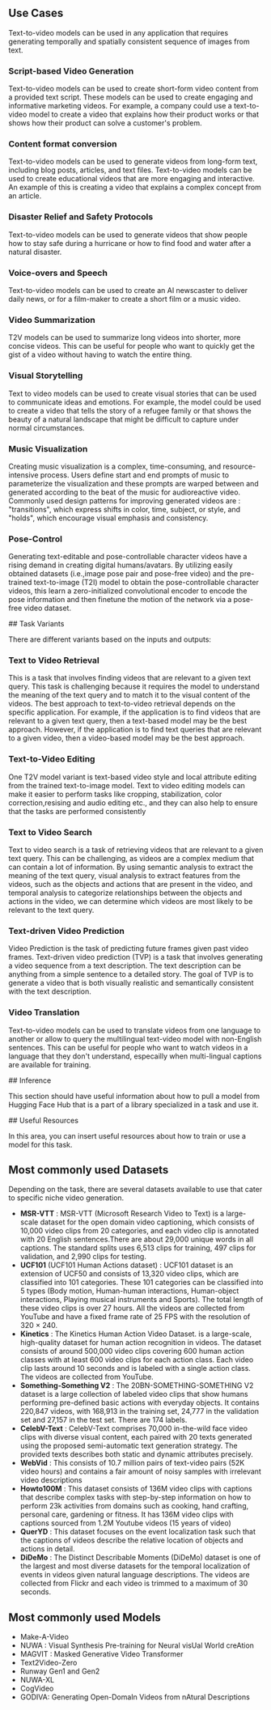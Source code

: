## Use Cases

Text-to-video models can be used in any application that requires generating temporally and spatially consistent sequence of images from text.  



### Script-based Video Generation


Text-to-video models can be used to create short-form video content from a provided text script. These models can be used to create engaging and informative marketing videos. For example, a company could use a text-to-video model to create a video that explains how their product works or that shows how their product can solve a customer's problem.



### Content format conversion

Text-to-video models can be used to generate videos from long-form text, including blog posts, articles, and text files. Text-to-video models can be used to create educational videos that are more engaging and interactive. An example of this is creating a video that explains a complex concept from an article.


### Disaster Relief and Safety Protocols


Text-to-video models can be used to generate videos that show people how to stay safe during a hurricane or how to find food and water after a natural disaster.





### Voice-overs and Speech


Text-to-video models can be used to create an AI newscaster to deliver daily news, or for a film-maker to create a short film or a music video.



### Video Summarization


T2V models can be used to summarize long videos into shorter, more concise videos. This can be useful for people who want to quickly get the gist of a video without having to watch the entire thing.


### Visual Storytelling


Text to video models can be used to create visual stories that can be used to communicate ideas and emotions. For example, the model could be used to create a video that tells the story of a refugee family or that shows the beauty of a natural landscape that might be difficult to capture under normal circumstances.


### Music Visualization

Creating music visualization is a complex, time-consuming, and resource-intensive process. Users define start and end prompts of music to parameterize the visualization and these prompts are warped between and generated according to the beat of the music for audioreactive video. Commonly used design patterns for improving generated videos are : "transitions", which express shifts in color, time, subject, or style, and "holds", which encourage visual emphasis and consistency. 


### Pose-Control

Generating text-editable and pose-controllable character videos have a rising demand in creating digital humans/avatars. By utilizing easily obtained datasets (i.e.,image pose pair and pose-free video) and the pre-trained text-to-image (T2I) model to obtain the pose-controllable character videos, this learn a zero-initialized convolutional encoder to encode the pose information and then finetune the motion of the network via a pose-free video dataset.



## Task Variants

There are different variants based on the inputs and outputs:

### Text to Video Retrieval

This is a task that involves finding videos that are relevant to a given text query. This task is challenging because it requires the model to understand the meaning of the text query and to match it to the visual content of the videos. The best approach to text-to-video retrieval depends on the specific application. For example, if the application is to find videos that are relevant to a given text query, then a text-based model may be the best approach. However, if the application is to find text queries that are relevant to a given video, then a video-based model may be the best approach.


### Text-to-Video Editing

One T2V model variant is text-based video style and local attribute editing from the trained text-to-image model. Text to video editing models can make it easier to perform tasks like cropping, stabilization, color correction,resising and audio editing etc.,  and they can also help to ensure that the tasks are performed consistently


### Text to Video Search

Text to video search is a task of retrieving videos that are relevant to a given text query. This can be challenging, as videos are a complex medium that can contain a lot of information. By using semantic analysis to extract the meaning of the text query, visual analysis to extract features from the videos, such as the objects and actions that are present in the video, and temporal analysis to categorize  relationships between the objects and actions in the video, we can determine which videos are most likely to be relevant to the text query.

### Text-driven Video Prediction

Video Prediction is the task of predicting future frames given past video frames. Text-driven video prediction (TVP) is a task that involves generating a video sequence from a text description. The text description can be anything from a simple sentence to a detailed story. The goal of TVP is to generate a video that is both visually realistic and semantically consistent with the text description.


### Video Translation


Text-to-video models can be used to translate videos from one language to another or allow to query the multilingual text-video model with non-English sentences. This can be useful for people who want to watch videos in a language that they don't understand, especailly when multi-lingual captions are available for training.


## Inference

This section should have useful information about how to pull a model from Hugging Face Hub that is a part of a library specialized in a task and use it.


## Useful Resources

In this area, you can insert useful resources about how to train or use a model for this task.


## Most commonly used Datasets 

Depending on the task, there are several datasets available to use that cater to specific niche video generation.

* **MSR-VTT** : MSR-VTT (Microsoft Research Video to Text) is a large-scale dataset for the open domain video captioning, which consists of 10,000 video clips from 20 categories, and each video clip is annotated with 20 English sentences.There are about 29,000 unique words in all captions. The standard splits uses 6,513 clips for training, 497 clips for validation, and 2,990 clips for testing.
* **UCF101** (UCF101 Human Actions dataset) : UCF101 dataset is an extension of UCF50 and consists of 13,320 video clips, which are classified into 101 categories. These 101 categories can be classified into 5 types (Body motion, Human-human interactions, Human-object interactions, Playing musical instruments and Sports). The total length of these video clips is over 27 hours. All the videos are collected from YouTube and have a fixed frame rate of 25 FPS with the resolution of 320 × 240.
* **Kinetics** : The Kinetics Human Action Video Dataset. is a large-scale, high-quality dataset for human action recognition in videos. The dataset consists of around 500,000 video clips covering 600 human action classes with at least 600 video clips for each action class. Each video clip lasts around 10 seconds and is labeled with a single action class. The videos are collected from YouTube.
* **Something-Something V2** : The 20BN-SOMETHING-SOMETHING V2 dataset is a large collection of labeled video clips that show humans performing pre-defined basic actions with everyday objects.  It contains 220,847 videos, with 168,913 in the training set, 24,777 in the validation set and 27,157 in the test set. There are 174 labels.
* **CelebV-Text** : CelebV-Text comprises 70,000 in-the-wild face video clips with diverse visual content, each paired with 20 texts generated using the proposed semi-automatic text generation strategy. The provided texts describes both static and dynamic attributes precisely.
* **WebVid** : This consists of 10.7 million pairs of text-video pairs (52K video hours) and contains a fair amount of noisy samples with irrelevant video descriptions
* **Howto100M** : This dataset consists of 136M video clips with captions that describe complex tasks with step-by-step information on how to perform 23k activities from domains such as cooking, hand crafting, personal care, gardening or fitness. It has 136M video clips with captions sourced from 1.2M Youtube videos (15 years of video)
* **QuerYD** : This dataset focuses on the event localization task such that the captions of videos describe the relative location of objects and actions in detail.
* **DiDeMo** : The Distinct Describable Moments (DiDeMo) dataset is one of the largest and most diverse datasets for the temporal localization of events in videos given natural language descriptions. The videos are collected from Flickr and each video is trimmed to a maximum of 30 seconds.


## Most commonly used Models 



* Make-A-Video 
* NUWA : Visual Synthesis Pre-training for Neural visUal World creAtion
* MAGVIT : Masked Generative Video Transformer
* Text2Video-Zero
* Runway Gen1 and Gen2
* NUWA-XL
* CogVideo
* GODIVA: Generating Open-DomaIn Videos from nAtural Descriptions
